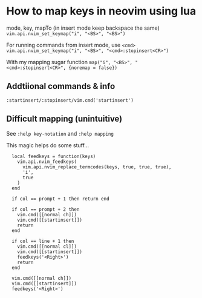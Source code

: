 # How to map keys in neovim using lua

mode, key, mapTo
(in insert mode keep backspace the same)
`vim.api.nvim_set_keymap("i", "<BS>", "<BS>")`

For running commands from insert mode, use `<cmd>`
`vim.api.nvim_set_keymap("i", "<BS>", "<cmd>:stopinsert<CR>")`

With my mapping sugar function
`map("i", "<BS>", "<cmd>:stopinsert<CR>", {noremap = false})`

## Addtiional commands & info

`:startinsert/:stopinsert/vim.cmd('startinsert')`

## Difficult mapping (unintuitive)

See `:help key-notation` and `:help mapping`

This magic helps do some stuff...

```
  local feedkeys = function(keys)
    vim.api.nvim_feedkeys(
      vim.api.nvim_replace_termcodes(keys, true, true, true),
      'i',
      true
    )
  end

  if col == prompt + 1 then return end

  if col == prompt + 2 then
    vim.cmd([[normal ch]])
    vim.cmd([[startinsert]])
    return
  end

  if col == line + 1 then
    vim.cmd([[normal cl]])
    vim.cmd([[startinsert]])
    feedkeys('<Right>')
    return
  end

  vim.cmd([[normal ch]])
  vim.cmd([[startinsert]])
  feedkeys('<Right>')
```
